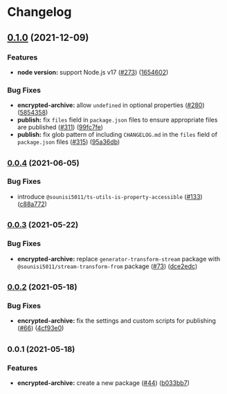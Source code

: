 # Changelog


## [0.1.0](https://www.github.com/sounisi5011/npm-packages/compare/encrypted-archive-v0.0.4...encrypted-archive-v0.1.0) (2021-12-09)

### Features

* **node version:** support Node.js v17 ([#273](https://www.github.com/sounisi5011/npm-packages/issues/273)) ([1654602](https://www.github.com/sounisi5011/npm-packages/commit/1654602f39c434a9a72bb996a3dfd3d454c13e2f))


### Bug Fixes

* **encrypted-archive:** allow `undefined` in optional properties ([#280](https://www.github.com/sounisi5011/npm-packages/issues/280)) ([5854358](https://www.github.com/sounisi5011/npm-packages/commit/58543587b3cb200a5ee2f5746818a851ebd386e6))
* **publish:** fix `files` field in `package.json` files to ensure appropriate files are published ([#311](https://www.github.com/sounisi5011/npm-packages/issues/311)) ([99fc7fe](https://www.github.com/sounisi5011/npm-packages/commit/99fc7fe66eb180b7aeeaa10b60951b3767cbae3c))
* **publish:** fix glob pattern of including `CHANGELOG.md` in the `files` field of `package.json` files ([#315](https://www.github.com/sounisi5011/npm-packages/issues/315)) ([95a36db](https://www.github.com/sounisi5011/npm-packages/commit/95a36db45185784b37cdbf3843746b3e808d67b3))


## <span style="font-size:smaller">[0.0.4](https://www.github.com/sounisi5011/npm-packages/compare/encrypted-archive-v0.0.3...encrypted-archive-v0.0.4) (2021-06-05)</span>

### Bug Fixes

* introduce `@sounisi5011/ts-utils-is-property-accessible` ([#133](https://www.github.com/sounisi5011/npm-packages/issues/133)) ([c88a772](https://www.github.com/sounisi5011/npm-packages/commit/c88a772b3c8327d7c983aefb1f3cdbd3499b5f11))


## <span style="font-size:smaller">[0.0.3](https://www.github.com/sounisi5011/npm-packages/compare/encrypted-archive-v0.0.2...encrypted-archive-v0.0.3) (2021-05-22)</span>

### Bug Fixes

* **encrypted-archive:** replace `generator-transform-stream` package with `@sounisi5011/stream-transform-from` package ([#73](https://www.github.com/sounisi5011/npm-packages/issues/73)) ([dce2edc](https://www.github.com/sounisi5011/npm-packages/commit/dce2edcec971222b67cf51e5563ad202c2de8257))


## <span style="font-size:smaller">[0.0.2](https://www.github.com/sounisi5011/npm-packages/compare/encrypted-archive-v0.0.1...encrypted-archive-v0.0.2) (2021-05-18)</span>

### Bug Fixes

* **encrypted-archive:** fix the settings and custom scripts for publishing ([#66](https://www.github.com/sounisi5011/npm-packages/issues/66)) ([4cf93e0](https://www.github.com/sounisi5011/npm-packages/commit/4cf93e0005d7d6e5db00c9e0ac57ec05c40e6eb7))


## <span style="font-size:smaller">0.0.1 (2021-05-18)</span>

### Features

* **encrypted-archive:** create a new package  ([#44](https://www.github.com/sounisi5011/npm-packages/issues/44)) ([b033bb7](https://www.github.com/sounisi5011/npm-packages/commit/b033bb7a9671bd025862ffd7888acaeec422d8d3))